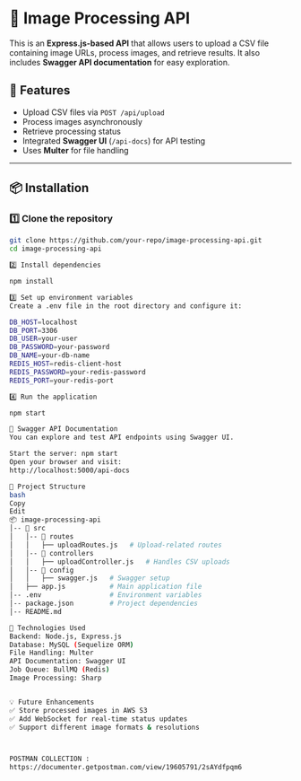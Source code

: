 # 📂 Image Processing API

This is an **Express.js-based API** that allows users to upload a CSV file containing image URLs, process images, and retrieve results. It also includes **Swagger API documentation** for easy exploration.

## 🚀 Features
- Upload CSV files via `POST /api/upload`
- Process images asynchronously
- Retrieve processing status
- Integrated **Swagger UI** (`/api-docs`) for API testing
- Uses **Multer** for file handling

---

## 📦 Installation

### **1️⃣ Clone the repository**
```sh
git clone https://github.com/your-repo/image-processing-api.git
cd image-processing-api

2️⃣ Install dependencies

npm install

3️⃣ Set up environment variables
Create a .env file in the root directory and configure it:

DB_HOST=localhost
DB_PORT=3306
DB_USER=your-user
DB_PASSWORD=your-password
DB_NAME=your-db-name
REDIS_HOST=redis-client-host
REDIS_PASSWORD=your-redis-password
REDIS_PORT=your-redis-port

4️⃣ Run the application

npm start

📜 Swagger API Documentation
You can explore and test API endpoints using Swagger UI.

Start the server: npm start
Open your browser and visit:
http://localhost:5000/api-docs

📂 Project Structure
bash
Copy
Edit
📦 image-processing-api
│-- 📂 src
│   │-- 📂 routes
│   │   ├── uploadRoutes.js   # Upload-related routes
│   │-- 📂 controllers
│   │   ├── uploadController.js   # Handles CSV uploads
│   │-- 📂 config
│   │   ├── swagger.js   # Swagger setup
│   ├── app.js           # Main application file
│-- .env                 # Environment variables
│-- package.json         # Project dependencies
│-- README.md   

📌 Technologies Used
Backend: Node.js, Express.js
Database: MySQL (Sequelize ORM)
File Handling: Multer
API Documentation: Swagger UI
Job Queue: BullMQ (Redis)
Image Processing: Sharp


💡 Future Enhancements
✅ Store processed images in AWS S3
✅ Add WebSocket for real-time status updates
✅ Support different image formats & resolutions



POSTMAN COLLECTION :
https://documenter.getpostman.com/view/19605791/2sAYdfpqm6
